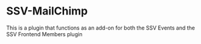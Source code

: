 # SSV-MailChimp
This is a plugin that functions as an add-on for both the SSV Events and the SSV Frontend Members plugin
